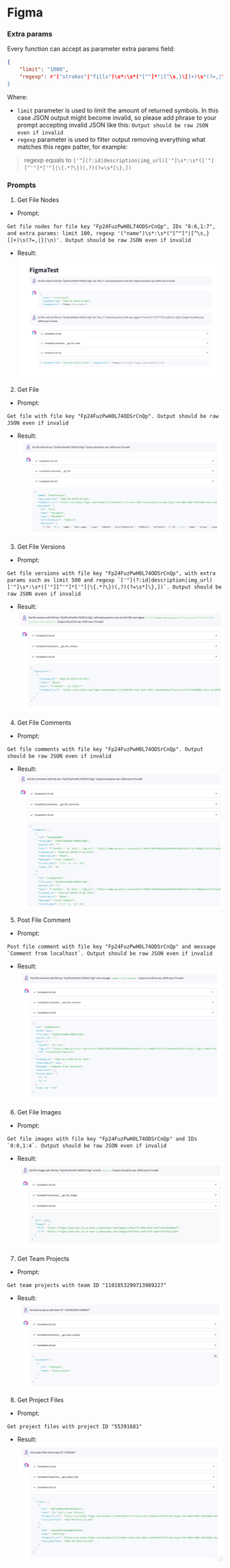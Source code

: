 # Figma

### Extra params
Every function can accept as parameter extra params field:
```json
{
    "limit": "1000",
    "regexp": r'("strokes"|"fills")\s*:\s*("[^"]*"|[^\s,}\[]+)\s*(?=,|\}|\n)',
}
```
Where:
- `limit` parameter is used to limit the amount of returned symbols. In this case JSON output might become invalid, so please add phrase to your prompt accepting invalid JSON like this: `Output should be raw JSON even if invalid`
- `regexp` parameter is used to filter output removing everything what matches this regex patter, for example:
> regexp equals to `['"](?:id|description|img_url)['"]\s*:\s*(['"][^'"]*['"]|\{.*?\})(,?)(?=\s*[\},])`

### Prompts

1. Get File Nodes
- Prompt:
```
Get file nodes for file key "Fp24FuzPwH0L74ODSrCnQp", IDs "8:6,1:7", and extra params: limit 100, regexp '("name")\s*:\s*("[^"]"|[^\s,}[]+)\s(?=,|}|\n)'. Output should be raw JSON even if invalid
```
- Result:\
![get_file_nodes](./images/fimga_1_get_file_nodes.jpg)

2. Get File
- Prompt:
```
Get file with file key "Fp24FuzPwH0L74ODSrCnQp". Output should be raw JSON even if invalid
```
- Result:\
![get_file](./images/fimga_2_get_file.jpg)

3. Get File Versions
- Prompt:
```
Get file versions with file key "Fp24FuzPwH0L74ODSrCnQp", with extra params such as limit 500 and regexp `['"](?:id|description|img_url)['"]\s*:\s*(['"][^'"]*['"]|\{.*?\})(,?)(?=\s*[\},])`. Output should be raw JSON even if invalid
```
- Result:\
![get_file_versions](./images/fimga_3_get_file_versions.jpg)

4. Get File Comments
- Prompt:
```
Get file comments with file key "Fp24FuzPwH0L74ODSrCnQp". Output should be raw JSON even if invalid
```
- Result:\
![get_file_comments](./images/fimga_4_get_file_comments.jpg)

5. Post File Comment
- Prompt:
```
Post file comment with file key "Fp24FuzPwH0L74ODSrCnQp" and message `Comment from localhost`. Output should be raw JSON even if invalid
```
- Result:\
![post_file_comment](./images/fimga_5_post_comments.jpg)

6. Get File Images
- Prompt:
```
Get file images with file key "Fp24FuzPwH0L74ODSrCnQp" and IDs `0:0,1:4`. Output should be raw JSON even if invalid
```
- Result:\
![get_file_images](./images/fimga_6_get_file_images.jpg)

7. Get Team Projects
- Prompt:
```
Get team projects with team ID "1101853299713989227"
```
- Result:\
![get_team_projects](./images/figma_7_get_team_projects.jpg)

8. Get Project Files
- Prompt:
```
Get project files with project ID "55391681"
```
- Result:\
![get_project_files](./images/figma_8_get_project_files.jpg)